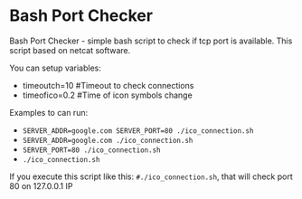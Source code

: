 # Bash Port Checker

Bash Port Checker - simple bash script to check if tcp port is available.
This script based on netcat software.

You can setup variables:
  - timeoutch=10 #Timeout to check connections
  - timeofico=0.2 #Time of icon symbols change
 
Examples to can run:
  - `SERVER_ADDR=google.com SERVER_PORT=80 ./ico_connection.sh`
  - `SERVER_ADDR=google.com ./ico_connection.sh`
  - `SERVER_PORT=80 ./ico_connection.sh`
  - `./ico_connection.sh`

If you execute this script like this: `#./ico_connection.sh`, that will check port 80 on 127.0.0.1 IP
